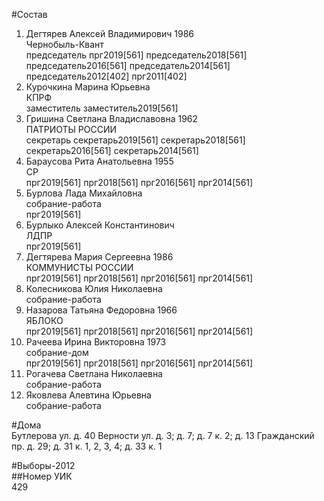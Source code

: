 #Состав  
1. Дегтярев Алексей Владимирович 1986  
    Чернобыль-Квант  
    председатель прг2019[561] председатель2018[561] председатель2016[561] председатель2014[561] председатель2012[402] прг2011[402]  
2. Курочкина Марина Юрьевна  
    КПРФ  
    заместитель заместитель2019[561]  
3. Гришина Светлана Владиславовна 1962  
    ПАТРИОТЫ РОССИИ  
    секретарь секретарь2019[561] секретарь2018[561] секретарь2016[561] секретарь2014[561]  
4. Бараусова Рита Анатольевна 1955  
    СР  
    прг2019[561] прг2018[561] прг2016[561] прг2014[561]  
5. Бурлова Лада Михайловна  
    собрание-работа  
    прг2019[561]  
6. Бурлыко Алексей Константинович  
    ЛДПР  
    прг2019[561]  
7. Дегтярева Мария Сергеевна 1986  
    КОММУНИСТЫ РОССИИ  
    прг2019[561] прг2018[561] прг2016[561] прг2014[561]  
8. Колесникова Юлия Николаевна  
    собрание-работа  
9. Назарова Татьяна Федоровна 1966  
    ЯБЛОКО  
    прг2019[561] прг2018[561] прг2016[561] прг2014[561]  
10. Рачеева Ирина Викторовна 1973  
    собрание-дом  
    прг2019[561] прг2018[561] прг2016[561] прг2014[561]  
11. Рогачева Светлана Николаевна  
    собрание-работа  
12. Яковлева Алевтина Юрьевна  
    собрание-работа  
  
#Дома  
Бутлерова ул. д. 40 Верности ул. д. 3; д. 7; д. 7 к. 2; д. 13 Гражданский пр. д. 29; д. 31 к. 1, 2, 3, 4; д. 33 к. 1  
  
#Выборы-2012  
##Номер УИК  
429  
